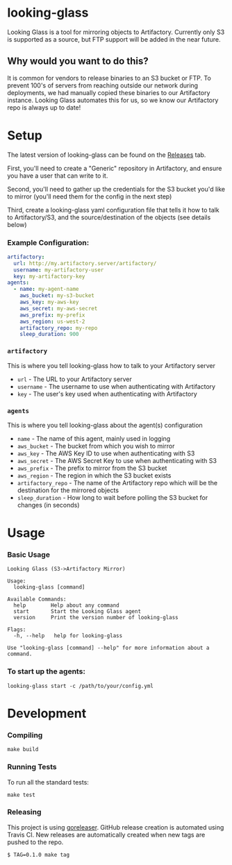 # looking-glass

Looking Glass is a tool for mirroring objects to Artifactory.  Currently only S3 is supported as a source, but FTP support will be added in the near future.

## Why would you want to do this?

It is common for vendors to release binaries to an S3 bucket or FTP.  To prevent 100's of servers from reaching outside our network during deployments, we had manually copied these binaries to our Artifactory instance.  Looking Glass automates this for us, so we know our Artifactory repo is always up to date! 


# Setup

The latest version of looking-glass can be found on the [Releases](https://github.com/simplifi/looking-glass/releases) tab.

First, you'll need to create a "Generic" repository in Artifactory, and ensure you have a user that can write to it.

Second, you'll need to gather up the credentials for the S3 bucket you'd like to mirror (you'll need them for the config in the next step)

Third, create a looking-glass yaml configuration file that tells it how to talk to Artifactory/S3, and the source/destination of the objects (see details below)

### Example Configuration:
```yaml
artifactory:
  url: http://my.artifactory.server/artifactory/
  username: my-artifactory-user
  key: my-artifactory-key
agents:
  - name: my-agent-name
    aws_bucket: my-s3-bucket
    aws_key: my-aws-key
    aws_secret: my-aws-secret
    aws_prefix: my-prefix
    aws_region: us-west-2
    artifactory_repo: my-repo
    sleep_duration: 900
```

### `artifactory`
This is where you tell looking-glass how to talk to your Artifactory server
- `url` - The URL to your Artifactory server
- `username` - The username to use when authenticating with Artifactory
- `key` - The user's key used when authenticating with Artifactory

### `agents`
This is where you tell looking-glass about the agent(s) configuration
- `name` - The name of this agent, mainly used in logging
- `aws_bucket` - The bucket from which you wish to mirror
- `aws_key` - The AWS Key ID to use when authenticating with S3
- `aws_secret` - The AWS Secret Key to use when authenticating with S3
- `aws_prefix` - The prefix to mirror from the S3 bucket
- `aws_region` - The region in which the S3 bucket exists
- `artifactory_repo` - The name of the Artifactory repo which will be the destination for the mirrored objects
- `sleep_duration` - How long to wait before polling the S3 bucket for changes (in seconds)

# Usage

### Basic Usage
```
Looking Glass (S3->Artifactory Mirror)

Usage:
  looking-glass [command]

Available Commands:
  help        Help about any command
  start       Start the Looking Glass agent
  version     Print the version number of looking-glass

Flags:
  -h, --help   help for looking-glass

Use "looking-glass [command] --help" for more information about a command.
```

### To start up the agents:
```shell script
looking-glass start -c /path/to/your/config.yml
```

# Development

### Compiling
```shell script
make build
```

### Running Tests
To run all the standard tests:
```shell script
make test
```

### Releasing
This project is using [goreleaser](https://goreleaser.com). GitHub release creation is automated using Travis CI. New releases are automatically created when new tags are pushed to the repo.
```shell script
$ TAG=0.1.0 make tag
```
